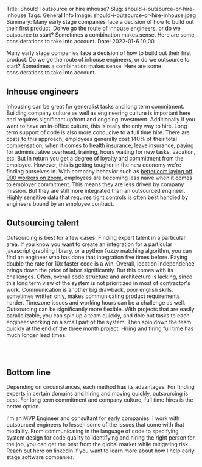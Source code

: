 Title: Should I outsource or hire inhouse?
Slug: should-i-outsource-or-hire-inhouse
Tags: General Info
Image: should-i-outsource-or-hire-inhouse.jpeg
Summary: Many early stage companies face a decision of how to build out their first product. Do we go the route of inhouse engineers, or do we outsource to start? Sometimes a combination makes sense. Here are some considerations to take into account.
Date: 2022-01-6 10:00


Many early stage companies face a decision of how to build out their first product. Do we go the route of inhouse engineers, or do we outsource to start? Sometimes a combination makes sense. Here are some considerations to take into account.

## Inhouse engineers
Inhousing can be great for generalist tasks and long term commitment. Building company culture as well as engineering culture is important here and requires significant upfront and ongoing investment. Additionally if you want to have an in-office culture, this is really the only way to hire. Long term support of code is also more conducive to a full time hire. There are costs to this approach, employees generally cost 140% of their total compensation, when it comes to health insurance, leave insurance, paying for administrative overhead, training, hours waiting for new tasks, vacation, etc. But in return you get a degree of loyalty and commitment from the employee. However, this is getting tougher in the new economy we're finding ourselves in. With company behavior such as [better.com laying off 900 workers on zoom](https://www.cnn.com/2021/12/05/business/better-ceo-fires-employees/index.html?ref=mvpengineer.com), employees are becoming less naive when it comes to employer commitment. This means they are less driven by company mission. But they are still more integrated than an outsourced engineer. Highly sensitive data that requires tight controls is often best handled by engineers bound by an employee contract.

## Outsourcing talent
Outsourcing is best for a few cases. Finding expert talent in a particular area. If you know you want to create an integration for a particular javascript graphing library, or a python fuzzy matching algorithm, you can find an engineer who has done that integration five times before. Paying double the rate for 10x faster code is a win. Overall, location independence brings down the price of labor significantly. But this comes with its challenges. Often, overall code structure and architecture is lacking, since this long term view of the system is not prioritized in most of contractor's work. Communication is another big drawback, poor english skills, sometimes written only, makes communicating product requirements harder. Timezone issues and working hours can be a challenge as well. Outsourcing can be significantly more flexible. With projects that are easily parallelizable, you can spin up a team quickly, and dole out tasks to each engineer working on a small part of the system. Then spin down the team quickly at the end of the three month project. Hiring and firing full time has much longer lead times.

<br><br>
## Bottom line
Depending on circumstances, each method has its advantages. For finding experts in certain domains and hiring and moving quickly, outsourcing is best. For long term commitment and company culture, full time hires is the better option.

I'm an MVP Engineer and consultant for early companies. I work with outsourced engineers to lessen some of the issues that come with that modality. From communicating in the language of code to specifying system design for code quality to identifying and hiring the right person for the job, you can get the best from the global market while mitigating risk. Reach out here on linkedin if you want to learn more about how I help early stage software companies.
